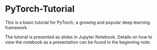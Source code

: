 # PyTorch-Tutorial

This is a basic tutorial for PyTorch, a growing and popular deep learning framework.

The tutorial is presented as slides in Jupyter Notebook. Details on how to view the notebook as a presentation can be found in the beginning note.
